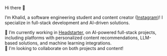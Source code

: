 Hi there 👋

I’m Khalid, a software engineering student and content creator ([Instagram](https://www.instagram.com/khalidtechdev/))! I specialize in full-stack development and AI-driven solutions.

🔭 I’m currently working in [Headstarter](https://headstarter.co/), on AI-powered full-stack projects, including platforms with personalized content recommendations, LLM-based solutions, and machine learning integrations. <br>
👯 I'm looking to collaborate on both projects and content!
